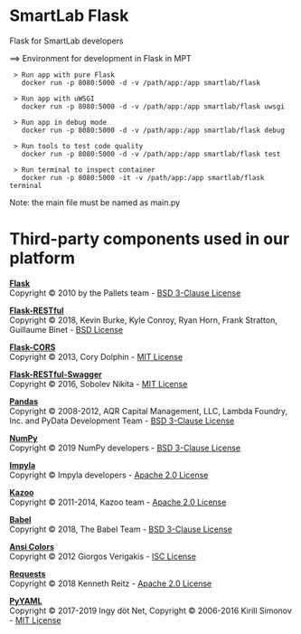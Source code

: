 # SmartLab Flask

Flask for SmartLab developers 

==> Environment for development in Flask in MPT

     > Run app with pure Flask
       docker run -p 8080:5000 -d -v /path/app:/app smartlab/flask

     > Run app with uWSGI
       docker run -p 8080:5000 -d -v /path/app:/app smartlab/flask uwsgi

     > Run app in debug mode
       docker run -p 8080:5000 -d -v /path/app:/app smartlab/flask debug

     > Run tools to test code quality
       docker run -p 8080:5000 -d -v /path/app:/app smartlab/flask test

     > Run terminal to inspect container
       docker run -p 8080:5000 -it -v /path/app:/app smartlab/flask terminal

Note: the main file must be named as main.py

# Third-party components used in our platform

**[Flask](https://github.com/pallets/flask)**\
Copyright © 2010 by the Pallets team - [BSD 3-Clause License](http://flask.pocoo.org/docs/1.0/license)

**[Flask-RESTful](https://flask-restful.readthedocs.io)**\
Copyright © 2018, Kevin Burke, Kyle Conroy, Ryan Horn, Frank Stratton, Guillaume Binet - [BSD License](https://github.com/flask-restful/flask-restful/blob/master/LICENSE)

**[Flask-CORS](https://flask-cors.readthedocs.io)**\
Copyright © 2013, Cory Dolphin - [MIT License](https://github.com/corydolphin/flask-cors/blob/master/LICENSE)

**[Flask-RESTful-Swagger](https://flask-restful-swagger.readthedocs.io/)**\
Copyright © 2016, Sobolev Nikita - [MIT License](https://github.com/andyzt/flask-restful-swagger/blob/master/LICENSE)

**[Pandas](https://pandas.pydata.org)**\
Copyright © 2008-2012, AQR Capital Management, LLC, Lambda Foundry, Inc. and PyData Development Team - [BSD 3-Clause License](http://pandas.pydata.org/pandas-docs/stable/getting_started/overview.html#license)

**[NumPy](https://www.numpy.org)**\
Copyright © 2019 NumPy developers - [BSD 3-Clause License](https://www.numpy.org/license.html)

**[Impyla](https://github.com/cloudera/impyla)**\
Copyright © Impyla developers - [Apache 2.0 License](https://github.com/cloudera/impyla/blob/master/LICENSE.txt)

**[Kazoo](https://kazoo.readthedocs.io)**\
Copyright ©  2011-2014, Kazoo team - [Apache 2.0 License](https://github.com/python-zk/kazoo/blob/master/LICENSE)

**[Babel](http://babel.pocoo.org)**\
Copyright © 2018, The Babel Team - [BSD 3-Clause License](http://babel.pocoo.org/en/latest/license.html)

**[Ansi Colors](https://github.com/jonathaneunice/colors)**\
Copyright © 2012 Giorgos Verigakis - [ISC License](https://github.com/jonathaneunice/colors/blob/master/LICENSE)

**[Requests](http://python-requests.org)**\
Copyright © 2018 Kenneth Reitz - [Apache 2.0 License](https://2.python-requests.org/en/master/user/intro/#requests-license)

**[PyYAML](https://pyyaml.org)**\
Copyright © 2017-2019 Ingy döt Net, Copyright © 2006-2016 Kirill Simonov - [MIT License](https://pyyaml.org/wiki/PyYAML)
